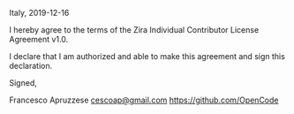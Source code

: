 Italy, 2019-12-16

I hereby agree to the terms of the Zira Individual Contributor License
Agreement v1.0.

I declare that I am authorized and able to make this agreement and sign this
declaration.

Signed,

Francesco Apruzzese cescoap@gmail.com https://github.com/OpenCode
